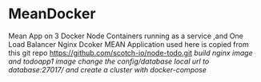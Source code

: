 # MeanDocker
Mean App on 3 Docker Node Containers running as a service ,and One Load Balancer Nginx Dcoker  MEAN Application used here is copied from this git repo  https://github.com/scotch-io/node-todo.git
*build nginx image and todoapp1 image*
*change the config/database local url to database:27017/*
*and create a cluster with docker-compose*
